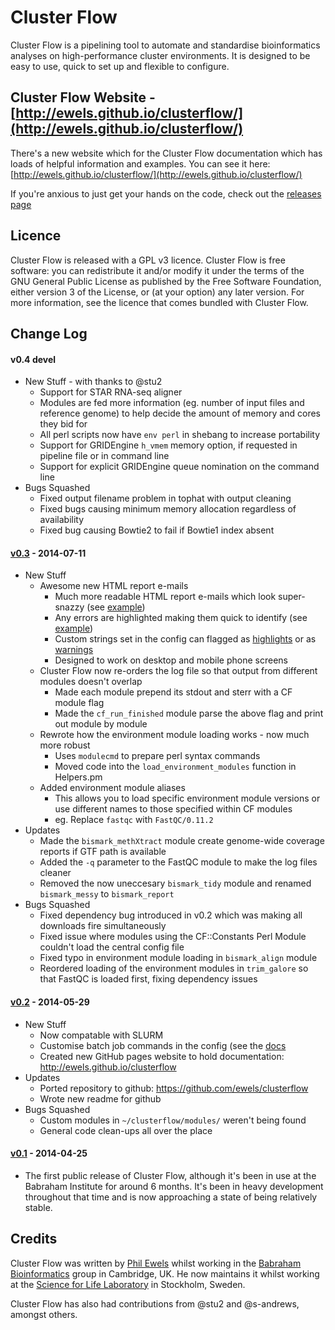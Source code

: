 Cluster Flow
============

Cluster Flow is a pipelining tool to automate and standardise bioinformatics analyses on high-performance cluster environments. It is designed to be easy to use, quick to set up and flexible to configure.

## Cluster Flow Website - [http://ewels.github.io/clusterflow/](http://ewels.github.io/clusterflow/)

There's a new website which for the Cluster Flow documentation which has loads of helpful information and examples. You can see it here: [http://ewels.github.io/clusterflow/](http://ewels.github.io/clusterflow/)

If you're anxious to just get your hands on the code, check out the [releases page](https://github.com/ewels/clusterflow/releases)

Licence
-------
Cluster Flow is released with a GPL v3 licence. Cluster Flow is free software: you can redistribute it and/or modify it under the terms of the GNU General Public License as published by the Free Software Foundation, either version 3 of the License, or (at your option) any later version. For more information, see the licence that comes bundled with Cluster Flow.

Change Log
----------
#### v0.4 devel
* New Stuff - with thanks to @stu2
	* Support for STAR RNA-seq aligner
	* Modules are fed more information (eg. number of input files and reference genome) to help decide the amount of memory and cores they bid for
	* All perl scripts now have `env perl` in shebang to increase portability
	* Support for GRIDEngine `h_vmem` memory option, if requested in pipeline file or in command line
	* Support for explicit GRIDEngine queue nomination on the command line
* Bugs Squashed
	* Fixed output filename problem in tophat with output cleaning
	* Fixed bugs causing minimum memory allocation regardless of availability
	* Fixed bug causing Bowtie2 to fail if Bowtie1 index absent

#### [v0.3](https://github.com/ewels/clusterflow/releases/tag/v0.3) - 2014-07-11
* New Stuff
	* Awesome new HTML report e-mails
		* Much more readable HTML report e-mails which look super-snazzy (see [example](http://ewels.github.io/clusterflow/example_report_good.html))
		* Any errors are highlighted making them quick to identify (see [example](http://ewels.github.io/clusterflow/example_report_bad.html))
		* Custom strings set in the config can flagged as [highlights](http://ewels.github.io/clusterflow/example_report_highlights.html) or as [warnings](http://ewels.github.io/clusterflow/example_report_warnings.html)
		* Designed to work on desktop and mobile phone screens
	* Cluster Flow now re-orders the log file so that output from different modules doesn't overlap
		* Made each module prepend its stdout and sterr with a CF module flag
		* Made the `cf_run_finished` module parse the above flag and print out module by module
	* Rewrote how the environment module loading works - now much more robust
		* Uses `modulecmd` to prepare perl syntax commands
		* Moved code into the `load_environment_modules` function in Helpers.pm
	* Added environment module aliases
		* This allows you to load specific environment module versions or use different names to those specified within CF modules
		* eg. Replace `fastqc` with `FastQC/0.11.2`
* Updates
	* Made the `bismark_methXtract` module create genome-wide coverage reports if GTF path is available
	* Added the `-q` parameter to the FastQC module to make the log files cleaner
	* Removed the now uneccesary `bismark_tidy` module and renamed `bismark_messy` to `bismark_report`
* Bugs Squashed
	* Fixed dependency bug introduced in v0.2 which was making all downloads fire simultaneously
	* Fixed issue where modules using the CF::Constants Perl Module couldn't load the central config file
	* Fixed typo in environment module loading in `bismark_align` module
	* Reordered loading of the environment modules in `trim_galore` so that FastQC is loaded first, fixing dependency issues
	
#### [v0.2](https://github.com/ewels/clusterflow/releases/tag/v0.2) - 2014-05-29
* New Stuff
	* Now compatable with SLURM
	* Customise batch job commands in the config (see the [docs](http://ewels.github.io/clusterflow/installation/#making_cluster_flow_work_with_your_environment)
	* Created new GitHub pages website to hold documentation: http://ewels.github.io/clusterflow
* Updates
	* Ported repository to github: https://github.com/ewels/clusterflow
	* Wrote new readme for github
* Bugs Squashed
	* Custom modules in `~/clusterflow/modules/` weren't being found
	* General code clean-ups all over the place 

#### [v0.1](https://github.com/ewels/clusterflow/releases/tag/v0.1) - 2014-04-25
* The first public release of Cluster Flow, although it's been in use at the Babraham Institute for around 6 months. It's been in heavy development throughout that time and is now approaching a state of being relatively stable.


Credits
-------
Cluster Flow was written by [Phil Ewels](http://phil.ewels.co.uk) whilst working in the [Babraham Bioinformatics](http://www.bioinformatics.babraham.ac.uk/) group in Cambridge, UK. He now maintains it whilst working at the [Science for Life Laboratory](http://www.scilifelab.se/) in Stockholm, Sweden.

Cluster Flow has also had contributions from @stu2 and @s-andrews, amongst others.
